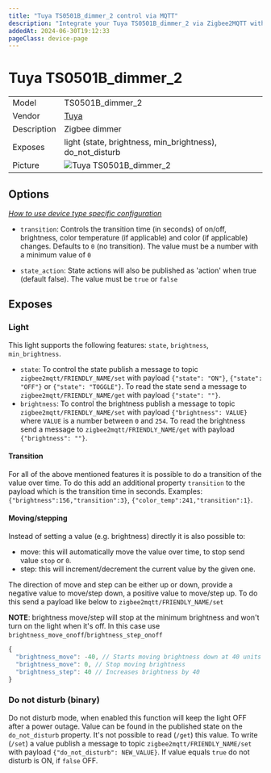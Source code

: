 ```yaml
---
title: "Tuya TS0501B_dimmer_2 control via MQTT"
description: "Integrate your Tuya TS0501B_dimmer_2 via Zigbee2MQTT with whatever smart home infrastructure you are using without the vendor's bridge or gateway."
addedAt: 2024-06-30T19:12:33
pageClass: device-page
---
```


<!-- !!!! -->
<!-- ATTENTION: This file is auto-generated through docgen! -->
<!-- You can only edit the "Notes"-Section between the two comment lines "Notes BEGIN" and "Notes END". -->
<!-- Do not use h1 or h2 heading within "## Notes"-Section. -->
<!-- !!!! -->

# Tuya TS0501B_dimmer_2

|     |     |
|-----|-----|
| Model | TS0501B_dimmer_2  |
| Vendor  | [Tuya](/supported-devices/#v=Tuya)  |
| Description | Zigbee dimmer |
| Exposes | light (state, brightness, min_brightness), do_not_disturb |
| Picture | ![Tuya TS0501B_dimmer_2](https://www.zigbee2mqtt.io/images/devices/TS0501B_dimmer_2.png) |


<!-- Notes BEGIN: You can edit here. Add "## Notes" headline if not already present. -->


<!-- Notes END: Do not edit below this line -->



## Options
*[How to use device type specific configuration](../guide/configuration/devices-groups.md#specific-device-options)*

* `transition`: Controls the transition time (in seconds) of on/off, brightness, color temperature (if applicable) and color (if applicable) changes. Defaults to `0` (no transition). The value must be a number with a minimum value of `0`

* `state_action`: State actions will also be published as 'action' when true (default false). The value must be `true` or `false`


## Exposes

### Light 
This light supports the following features: `state`, `brightness`, `min_brightness`.
- `state`: To control the state publish a message to topic `zigbee2mqtt/FRIENDLY_NAME/set` with payload `{"state": "ON"}`, `{"state": "OFF"}` or `{"state": "TOGGLE"}`. To read the state send a message to `zigbee2mqtt/FRIENDLY_NAME/get` with payload `{"state": ""}`.
- `brightness`: To control the brightness publish a message to topic `zigbee2mqtt/FRIENDLY_NAME/set` with payload `{"brightness": VALUE}` where `VALUE` is a number between `0` and `254`. To read the brightness send a message to `zigbee2mqtt/FRIENDLY_NAME/get` with payload `{"brightness": ""}`.

#### Transition
For all of the above mentioned features it is possible to do a transition of the value over time. To do this add an additional property `transition` to the payload which is the transition time in seconds.
Examples: `{"brightness":156,"transition":3}`, `{"color_temp":241,"transition":1}`.

#### Moving/stepping
Instead of setting a value (e.g. brightness) directly it is also possible to:
- move: this will automatically move the value over time, to stop send value `stop` or `0`.
- step: this will increment/decrement the current value by the given one.

The direction of move and step can be either up or down, provide a negative value to move/step down, a positive value to move/step up.
To do this send a payload like below to `zigbee2mqtt/FRIENDLY_NAME/set`

**NOTE**: brightness move/step will stop at the minimum brightness and won't turn on the light when it's off. In this case use `brightness_move_onoff`/`brightness_step_onoff`
````js
{
  "brightness_move": -40, // Starts moving brightness down at 40 units per second
  "brightness_move": 0, // Stop moving brightness
  "brightness_step": 40 // Increases brightness by 40
}
````

### Do not disturb (binary)
Do not disturb mode, when enabled this function will keep the light OFF after a power outage.
Value can be found in the published state on the `do_not_disturb` property.
It's not possible to read (`/get`) this value.
To write (`/set`) a value publish a message to topic `zigbee2mqtt/FRIENDLY_NAME/set` with payload `{"do_not_disturb": NEW_VALUE}`.
If value equals `true` do not disturb is ON, if `false` OFF.


